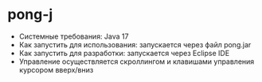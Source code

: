 # pong-j
+ Системные требования: Java 17
+ Как запустить для использования: запускается через файл pong.jar
+ Как запустить для разработки: запускается через Eclipse IDE
+ Управление осуществляется скроллингом и клавишами управления курсором вверх/вниз
